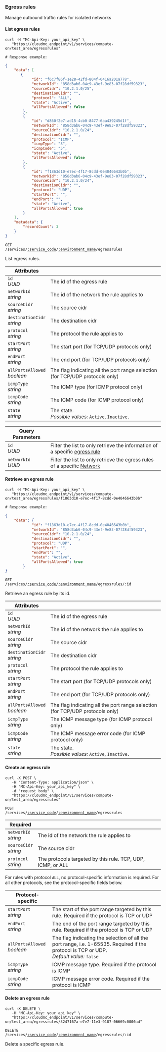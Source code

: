 ### Egress rules

Manage outbound traffic rules for isolated networks

#### List egress rules
```shell
curl -H "MC-Api-Key: your_api_key" \
   "https://cloudmc_endpoint/v1/services/compute-on/test_area/egressrules"

# Response example:
```
```json
{
    "data": [
       {
            "id": "f6c7f86f-1e28-42fd-804f-0416a201a778",
            "networkId": "858d3ab6-04c9-43ef-9e83-07f28df59323",
            "sourceCidr": "10.2.1.0/25",
            "destinationCidr": "",
            "protocol": "ALL",
            "state": "Active",
            "allPortsAllowed": false
        },
        {
            "id": "d860f2e7-ad15-4cb0-8477-6aa439245d1f",
            "networkId": "858d3ab6-04c9-43ef-9e83-07f28df59323",
            "sourceCidr": "10.2.1.0/24",
            "destinationCidr": "",
            "protocol": "ICMP",
            "icmpType": "3",
            "icmpCode": "5",
            "state": "Active",
            "allPortsAllowed": false
        },
        {
            "id": "f1863d10-e7ec-4f17-8cdd-0e4046643b0b",
            "networkId": "858d3ab6-04c9-43ef-9e83-07f28df59323",
            "sourceCidr": "10.2.1.0/24",
            "destinationCidr": "",
            "protocol": "UDP",
            "startPort": "",
            "endPort": "",
            "state": "Active",
            "allPortsAllowed": true
        }
    ],
    "metadata": {
        "recordCount": 3
    }
}
```

<code>GET /services/<a href="#administration-service-connections">:service_code</a>/<a href="#administration-environments">:environment_name</a>/egressrules</code>

List egress rules.

Attributes | &nbsp;
---------- | -----
`id`<br/>*UUID* | The id of the egress rule
`networkId`<br/>*string* | The id of the network the rule applies to
`sourceCidr`<br/>*string* | The source cidr
`destinationCidr`<br/>*string* | The destination cidr
`protocol`<br/>*string* | The protocol the rule applies to
`startPort`<br/>*string* | The start port (for TCP/UDP protocols only)
`endPort`<br/>*string* | The end port (for TCP/UDP protocols only)
`allPortsAllowed`<br/>*boolean* | The flag indicating all the port range selection (for TCP/UDP protocols only)
`icmpType`<br/>*string* | The ICMP type (for ICMP protocol only)
`icmpCode`<br/>*string* | The ICMP code (for ICMP protocol only)
`state`<br/>*string* | The state.<br/>*Possible values:* `Active`, `Inactive.`

Query Parameters | &nbsp;
---------- | -----
`id`<br/>*UUID* | Filter the list to only retrieve the information of a specific [egress rule](#cloudstack-egress-rules)
`networkId`<br/>*UUID* | Filter the list to only retrieve the egress rules of a specific [Network](#cloudstack-networks)

#### Retrieve an egress rule
```shell
curl -H "MC-Api-Key: your_api_key" \
   "https://cloudmc_endpoint/v1/services/compute-on/test_area/egressrules/f1863d10-e7ec-4f17-8cdd-0e4046643b0b"

# Response example:
```
```json
{
    "data": {
            "id": "f1863d10-e7ec-4f17-8cdd-0e4046643b0b",
            "networkId": "858d3ab6-04c9-43ef-9e83-07f28df59323",
            "sourceCidr": "10.2.1.0/24",
            "destinationCidr": "",
            "protocol": "UDP",
            "startPort": "",
            "endPort": "",
            "state": "Active",
            "allPortsAllowed": true
        }
}
```

<code>GET /services/<a href="#administration-service-connections">:service_code</a>/<a href="#administration-environments">:environment_name</a>/egressrules/:id</code>

Retrieve an egress rule by its id.

Attributes | &nbsp;
---------- | -----
`id`<br/>*UUID* | The id of the egress rule
`networkId`<br/>*string* | The id of the network the rule applies to
`sourceCidr`<br/>*string* | The source cidr
`destinationCidr`<br/>*string* | The destination cidr
`protocol`<br/>*string* | The protocol the rule applies to
`startPort`<br/>*string* | The start port (for TCP/UDP protocols only)
`endPort`<br/>*string* | The end port (for TCP/UDP protocols only)
`allPortsAllowed`<br/>*boolean* | The flag indicating all the port range selection (for TCP/UDP protocols only)
`icmpType`<br/>*string* | The ICMP message type (for ICMP protocol only)
`icmpCode`<br/>*string* | The ICMP message error code (for ICMP protocol only)
`state`<br/>*string* | The state.<br/>*Possible values:* `Active`, `Inactive.`

#### Create an egress rule

```shell
curl -X POST \
   -H "Content-Type: application/json" \
   -H "MC-Api-Key: your_api_key" \
   -d "request_body" \
   "https://cloudmc_endpoint/v1/services/compute-on/test_area/egressrules"
```
<code>POST /services/<a href="#administration-service-connections">:service_code</a>/<a href="#administration-environments">:environment_name</a>/egressrules</code>

Required                   | &nbsp;
---------------------------|-------
`networkId`<br/>*string* | The id of the network the rule applies to
`sourceCidr`<br/>*string* | The source cidr
`protocol`<br/>*string*    | The protocols targeted by this rule. TCP, UDP, ICMP, or ALL

<aside class="notice">
For rules with protocol <code>ALL</code>, no protocol-specific information is required. For all other protocols, see the protocol-specific fields below.
</aside>

Protocol-specific       | &nbsp;
------------------------|-------
`startPort`<br/>*string* | The start of the port range targeted by this rule. Required if the protocol is TCP or UDP
`endPort`<br/>*string*   | The end of the port range targeted by this rule. Required if the protocol is TCP or UDP
`allPortsAllowed`<br/>*boolean* | The flag indicating the selection of all the port range, i.e. 1-65535. Required if the protocol is TCP or UDP. <br/>*Default value:* `false`
`icmpType`<br/>*string*  | ICMP message type. Required if the protocol is ICMP
`icmpCode`<br/>*string*  | ICMP message error code. Required if the protocol is ICMP

#### Delete an egress rule

```shell
curl -X DELETE \
   -H "MC-Api-Key: your_api_key" \
   "https://cloudmc_endpoint/v1/services/compute-on/test_area/egressrules/3247167a-e7e7-11e3-9187-06669c0000ad"
```
<code>DELETE /services/<a href="#administration-service-connections">:service_code</a>/<a href="#administration-environments">:environment_name</a>/egressrules/:id</code>

Delete a specific egress rule.
